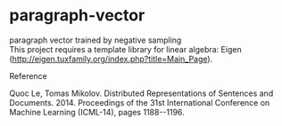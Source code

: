 paragraph-vector
================

paragraph vector trained by negative sampling<br>
This project requires a template library for linear algebra: Eigen (http://eigen.tuxfamily.org/index.php?title=Main_Page).

Reference

Quoc Le, Tomas Mikolov. Distributed Representations of Sentences and Documents. 2014. Proceedings of the 31st International Conference on Machine Learning (ICML-14), pages 1188--1196.
